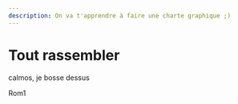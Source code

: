 ```yaml
---
description: On va t'apprendre à faire une charte graphique ;)
---
```


# Tout rassembler

calmos, je bosse dessus

Rom1
